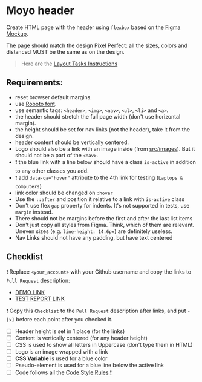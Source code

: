 # Moyo header
Create HTML page with the header using `flexbox` based on the [Figma Mockup](https://www.figma.com/file/1sog2rmfyCjnVxkeZ3ptnc/MOYO-%2F-Header?node-id=0%3A1&mode=dev).

The page should match the design Pixel Perfect: all the sizes, colors and distanced MUST be the same as on the design.

> Here are the [Layout Tasks Instructions](https://mate-academy.github.io/layout_task-guideline)

## Requirements:

- reset browser default margins.
- use [Roboto font](https://fonts.google.com/specimen/Roboto).
- use semantic tags: `<header>`, `<img>`, `<nav>`, `<ul>`, `<li>` and `<a>`.
- the header should stretch the full page width (don't use horizontal margin).
- the height should be set for nav links (not the header), take it from the design.
- header content should be vertically centered.
- Logo should also be a link with an image inside (from [src/images](src/images)). But it should not be a part of the `<nav>`.
- ❗️ the blue link with a line below should have a class `is-active` in addition to any other classes you add.
- ❗️ add `data-qa="hover"` attribute to the 4th link for testing (`Laptops & computers`)
- link color should be changed on `:hover`
- Use the `::after` and position it relative to a link with `is-active` class
- Don't use flex `gap` property for indents. It's not supported in tests, use `margin` instead.
- There should not be margins before the first and after the last list items
- Don't just copy all styles from Figma. Think, which of them are relevant. Uneven sizes (e.g. `line-height: 14.6px`) are definitely useless.
- Nav Links should not have any padding, but have text centered

## Checklist

❗️ Replace `<your_account>` with your Github username and copy the links to `Pull Request` description:

- [DEMO LINK](https://enigmusss.github.io/layout_moyo-header/)
- [TEST REPORT LINK](https://enigmusss.github.io/layout_moyo-header/report/html_report/)

❗️ Copy this `Checklist` to the `Pull Request` description after links, and put `- [x]` before each point after you checked it.

- [ ] Header height is set in 1 place (for the links)
- [ ] Content is vertically centered (for any header height)
- [ ] CSS is used to show all letters in Uppercase (don't type them in HTML)
- [ ] Logo is an image wrapped with a link
- [ ] **CSS Variable** is used for a blue color
- [ ] Pseudo-element is used for a blue line below the active link
- [ ] Code follows all the [Code Style Rules ❗️](./checklist.md)
